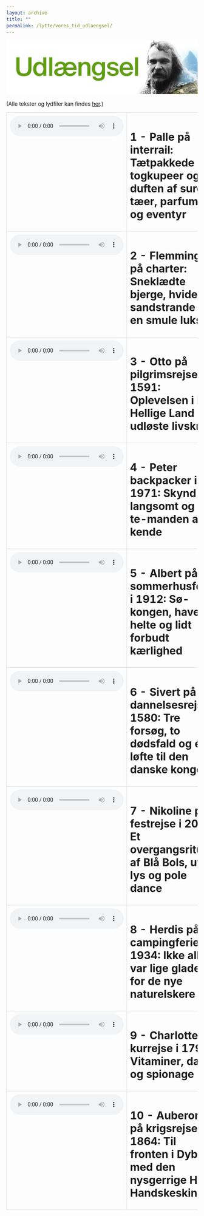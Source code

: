 ```yaml
---
layout: archive
title: ""
permalink: /lytte/vores_tid_udlaengsel/
---
```


<p align="center"><img src="/images/tid/udlaengsel.jpg"/></p>

<style>
    table {
        border-collapse: collapse;
        width: 100%;
    }
    th, td {
        border: 1px solid #dddddd;
        padding: 8px;
        text-align: left;
    }
    /* Customize width for specific columns */
    th:nth-child(1), td:nth-child(1) {
        width: 20%; /* First column */
    }
    th:nth-child(2), td:nth-child(2) {
        width: 80%; /* Second column */
    }
</style>

(Alle tekster og lydfiler kan findes [her](https://natmus.dk/vorestid/podcast-udlaengsel/).)
<table align="center" cellspacing="5" style="text-align: left" width="100%">
<tr>
<td style="vertical-align: top;"> <audio controls src="https://api.spreaker.com/v2/episodes/53626362/ondemand.mp3"></audio> </td>
<td><h1> 1 - Palle på interrail: Tætpakkede togkupeer og duften af sure tæer, parfumer og eventyr </h1></td>
<td><a href="https://natmus.dk/fileadmin/user_upload/Editor/natmus/Vores_Tid/Transskriptioner/E1_Udlaengsel.pdf">text</a></td>
</tr>

<tr>
<td style="vertical-align: top;"> <audio controls src="https://api.spreaker.com/v2/episodes/53675100/ondemand.mp3"></audio> </td>
<td><h1> 2 - Flemming på charter: Sneklædte bjerge, hvide sandstrande og en smule luksus </h1></td>
<td><a href="https://natmus.dk/fileadmin/user_upload/Editor/natmus/Vores_Tid/Transskriptioner/E2_Udlaengsel.pdf">text</a></td>
</tr>

<tr>
<td style="vertical-align: top;"> <audio controls src="https://api.spreaker.com/v2/episodes/53676280/ondemand.mp3"></audio> </td>
<td><h1> 3 - Otto på pilgrimsrejse i 1591: Oplevelsen i Det Hellige Land udløste livskrise </h1></td>
<td><a href="https://natmus.dk/fileadmin/user_upload/Editor/natmus/Vores_Tid/Transskriptioner/E3_Udlaengsel.pdf">text</a></td>
</tr>

<tr>
<td style="vertical-align: top;"> <audio controls src="https://api.spreaker.com/v2/episodes/53821994/ondemand.mp3"></audio> </td>
<td><h1> 4 - Peter backpacker i 1971: Skynd dig langsomt og lær te-manden at kende </h1></td>
<td><a href="https://natmus.dk/fileadmin/user_upload/Editor/natmus/Vores_Tid/Transskriptioner/E4_Udlaengsel.pdf">text</a></td>
</tr>

<tr>
<td style="vertical-align: top;"> <audio controls src="https://api.spreaker.com/v2/episodes/53822033/ondemand.mp3"></audio> </td>
<td><h1> 5 - Albert på sommerhusferie i 1912: Sø-kongen, havets helte og lidt forbudt kærlighed </h1></td>
<td><a href="https://natmus.dk/fileadmin/user_upload/Editor/natmus/Vores_Tid/Transskriptioner/E5_Udlaengsel.pdf">text</a></td>
</tr>

<tr>
<td style="vertical-align: top;"> <audio controls src="https://api.spreaker.com/v2/episodes/53822088/ondemand.mp3"></audio> </td>
<td><h1> 6 - Sivert på dannelsesrejse i 1580: Tre forsøg, to dødsfald og ét løfte til den danske konge </h1></td>
<td><a href="https://natmus.dk/fileadmin/user_upload/Editor/natmus/Vores_Tid/Transskriptioner/E6_Udlaengsel.pdf">text</a></td>
</tr>

<tr>
<td style="vertical-align: top;"> <audio controls src="https://api.spreaker.com/v2/episodes/53822101/ondemand.mp3"></audio> </td>
<td><h1> 7 - Nikoline på festrejse i 2011: Et overgangsritual af Blå Bols, uv-lys og pole dance </h1></td>
<td><a href="https://natmus.dk/fileadmin/user_upload/Editor/natmus/Vores_Tid/Transskriptioner/E7_Udlaengsel.pdf">text</a></td>
</tr>

<tr>
<td style="vertical-align: top;"> <audio controls src="https://api.spreaker.com/v2/episodes/53822113/ondemand.mp3"></audio> </td>
<td><h1> 8 - Herdis på campingferie i 1934: Ikke alle var lige glade for de nye naturelskere </h1></td>
<td><a href="https://natmus.dk/fileadmin/user_upload/Editor/natmus/Vores_Tid/Transskriptioner/E8_Udlaengsel.pdf">text</a></td>
</tr>

<tr>
<td style="vertical-align: top;"> <audio controls src="https://api.spreaker.com/v2/episodes/53822153/ondemand.mp3"></audio> </td>
<td><h1> 9 - Charlotte på kurrejse i 1792: Vitaminer, damp og spionage </h1></td>
<td><a href="https://natmus.dk/fileadmin/user_upload/Editor/natmus/Vores_Tid/Transskriptioner/E9_Udlaengsel.pdf">text</a></td>
</tr>

<tr>
<td style="vertical-align: top;"> <audio controls src="https://api.spreaker.com/v2/episodes/53822206/ondemand.mp3"></audio> </td>
<td><h1> 10 - Auberon på krigsrejse i 1864: Til fronten i Dybbøl med den nysgerrige Hr. Handskeskind </h1></td>
<td><a href="https://natmus.dk/fileadmin/user_upload/Editor/natmus/Vores_Tid/Transskriptioner/E10_udlaengsel.pdf">text</a></td>
</tr>
</table>